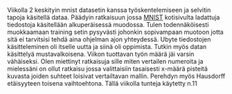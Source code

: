 Viikolla 2 keskityin mnist datasetin kanssa työskentelemiseen ja selvitin tapoja käsitellä dataa. Päädyin ratkaisuun jossa [MNIST](http://yann.lecun.com/exdb/mnist/)
kotisivulta ladattuja tiedostoja käsitellään alkuperäisessä muodossa. Tulen todennäköisesti muokkaamaan training setin pysyvästi johonkin sopivampaan muotoon
jotta sitä ei tarvitsisi tehdä aina ohjelman ajon yhteydessä. Ubyte tiedostojen käsitteleminen oli itselle uutta ja siinä oli oppimista.
Tutkin myös datan käsittelyä mustavalkoisena. Viikon tuottavan työn määrä jäi varsin vähäiseksi.
Olen miettinyt ratkaisuja sille miten vertailen numeroita ja mielessäni on ollut ratkaisu jossa valittaisiin tasaisesti x-määrä pisteitä kuvasta 
joiden suhteet loisivat vertailtavan mallin. Perehdyn myös Hausdorff etäisyyteen toisena vaihtoehtona.
Tällä viikolla tunteja käytetty n.11
